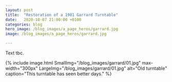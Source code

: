 ```yaml
---
layout: post
title:  "Restoration of a 1981 Garrard Turntable"
date:   2020-10-07 21:00:00 +0100
categories: blog
hero_image: /blog_images/a_page_heros/garrard.jpg
image: /blog_images/a_page_heros/garrard.jpg

---
```


Text tbc.

{% include image.html 
SmallImg="/blog_images/garrard/01.jpg" max-width="300px" 
LargeImg="/blog_images/garrard/01.jpg" 
alt="Old turntable"
caption="This turntable has seen better days." 
%}